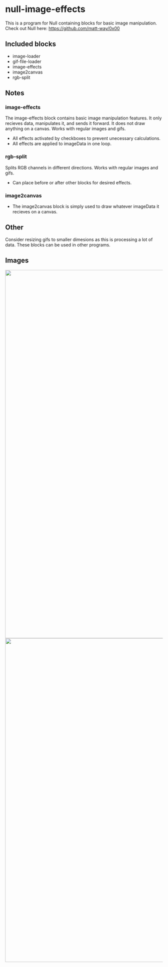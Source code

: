 # null-image-effects
This is a program for Null containing blocks for basic image manipulation. Check out Null here: https://github.com/matt-way/0x00

## Included blocks
- image-loader
- gif-file-loader
- image-effects
- image2canvas
- rgb-split

## Notes

### image-effects
The image-effects block contains basic image manipulation features. It only recieves data, manipulates it, and sends it forward. It does not draw anything on a canvas. Works with regular images and gifs.
- All effects activated by checkboxes to prevent unecessary calculations.
- All effects are applied to imageData in one loop. 

### rgb-split
Splits RGB channels in different directions. Works with regular images and gifs.
- Can place before or after other blocks for desired effects.

### image2canvas
- The image2canvas block is simply used to draw whatever imageData it recieves on a canvas.

## Other
Consider resizing gifs to smaller dimesions as this is processing a lot of data. 
These blocks can be used in other programs.

## Images

<img width="1179" src="https://user-images.githubusercontent.com/22250686/161390678-b28bbad9-92dd-4f94-95a2-de0f86622371.png">

<img width="1037" src="https://user-images.githubusercontent.com/22250686/161390680-b422024e-f705-43cb-a143-49101405f422.png">


